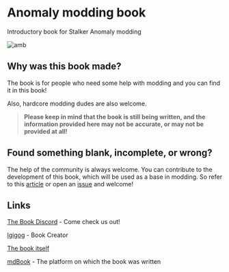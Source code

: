 # Anomaly modding book

Introductory book for Stalker Anomaly modding

![amb](https://user-images.githubusercontent.com/62593770/172740437-c5145fff-9036-4669-ab5d-82560d244905.svg)

## Why was this book made?

The book is for people who need some help with modding and you can find it in this book!

Also, hardcore modding dudes are also welcome.

> **Please keep in mind that the book is still being written, and the information provided here may not be accurate, or may not be provided at all!**

## Found something blank, incomplete, or wrong?

The help of the community is always welcome.
You can contribute to the development of this book, which will be used as a base in modding.
So refer to this [article](src/meta/contributing/README.md) or open an [issue](https://github.com/Igigog/anomaly-modding-book/issues) and welcome!

## Links

[The Book Discord](https://discord.gg/8Pu2ekQYg3) - Come check us out!

[Igigog](https://github.com/Igigog) - Book Creator

[The book itself](https://igigog.github.io/anomaly-modding-book/)

[mdBook](https://github.com/rust-lang/mdBook) - The platform on which the book was written
